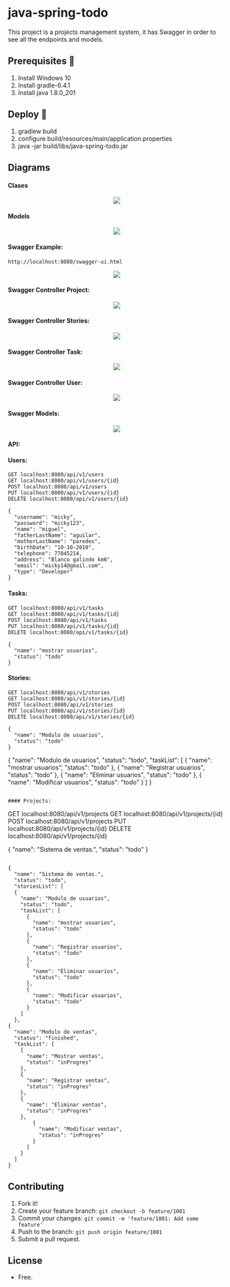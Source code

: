 # java-spring-todo

This project is a projects management system, it has Swagger in order to see all the endpoints and models.

## Prerequisites 🔨

1. Install Windows 10
2. Install gradle-6.4.1
3. Install java 1.8.0_201

## Deploy 🚀

1. gradlew build
2. configure build/resources/main/application.properties
3. java -jar build/libs/java-spring-todo.jar

## Diagrams

#### Clases

<p align="center">
  <img src="documents/diagrama-clases-spring-todo.jpg">
</p>

#### Models

<p align="center">
  <img src="documents/diagrama-clases.jpg">
</p>

#### Swagger Example:

```
http://localhost:8080/swagger-ui.html
```

<p align="center">
  <img src="documents/swagger.jpg">
</p>

#### Swagger Controller Project:

<p align="center">
  <img src="documents/swagger-controller-project.jpg">
</p>

#### Swagger Controller Stories:

<p align="center">
  <img src="documents/swagger-controller-stories.jpg">
</p>

#### Swagger Controller Task:

<p align="center">
  <img src="documents/swagger-controller-task.jpg">
</p>

#### Swagger Controller User:

<p align="center">
  <img src="documents/swagger-controller-user.jpg">
</p>

#### Swagger Models:

<p align="center">
  <img src="documents/swagger-models.jpg">
</p>

#### API:

#### Users:

```
GET localhost:8080/api/v1/users
GET localhost:8080/api/v1/users/{id}
POST localhost:8080/api/v1/users
PUT localhost:8080/api/v1/users/{id}
DELETE localhost:8080/api/v1/users/{id}

{
  "username": "micky",
  "password": "micky123",
  "name": "miguel",
  "fatherLastName": "aguilar",
  "motherLastName": "paredes",
  "birthDate": "10-10-2010",
  "telephone": 77845214,
  "address": "Blanco galindo km6",
  "email": "micky14@gmail.com",
  "type": "Developer"
}
```

#### Tasks:

```
GET localhost:8080/api/v1/tasks
GET localhost:8080/api/v1/tasks/{id}
POST localhost:8080/api/v1/tasks
PUT localhost:8080/api/v1/tasks/{id}
DELETE localhost:8080/api/v1/tasks/{id}

{
  "name": "mostrar usuarios",
  "status": "todo"
}
```

#### Stories:

```
GET localhost:8080/api/v1/stories
GET localhost:8080/api/v1/stories/{id}
POST localhost:8080/api/v1/stories
PUT localhost:8080/api/v1/stories/{id}
DELETE localhost:8080/api/v1/stories/{id}

{
  "name": "Modulo de usuarios",
  "status": "todo"
}
```

{
  "name": "Modulo de usuarios",
  "status": "todo",
  "taskList": [
    {
      "name": "mostrar usuarios",
      "status": "todo"
    },
    {
      "name": "Registrar usuarios",
      "status": "todo"
    },
    {
      "name": "Eliminar usuarios",
      "status": "todo"
    },
    {
    "name": "Modificar usuarios",
    "status": "todo"
    }
  ]
}
```

#### Projects:

```
GET localhost:8080/api/v1/projects
GET localhost:8080/api/v1/projects/{id}
POST localhost:8080/api/v1/projects
PUT localhost:8080/api/v1/projects/{id}
DELETE localhost:8080/api/v1/projects/{id}

{
  "name": "Sistema de ventas.",
  "status": "todo"
}
```

{
  "name": "Sistema de ventas.",
  "status": "todo",
  "storiesList": [
  {
    "name": "Modulo de usuarios",
    "status": "todo",
    "taskList": [
      {
        "name": "mostrar usuarios",
        "status": "todo"
      },
      {
        "name": "Registrar usuarios",
        "status": "todo"
      },
      {
        "name": "Eliminar usuarios",
        "status": "todo"
      },
      {
        "name": "Modificar usuarios",
        "status": "todo"
      }
    ]
  },
{
  "name": "Modulo de ventas",
  "status": "finished",
  "taskList": [
    {
      "name": "Mostrar ventas",
      "status": "inProgres"
    },
    {
      "name": "Registrar ventas",
      "status": "inProgres"
    },
    {
      "name": "Eliminar ventas",
      "status": "inProgres"
    },
        {
          "name": "Modificar ventas",
          "status": "inProgres"
        }
      ]
    }
  ]
}
```

## Contributing

1. Fork it!
2. Create your feature branch: `git checkout -b feature/1001`
3. Commit your changes: `git commit -m 'feature/1001: Add some feature'`
4. Push to the branch: `git push origin feature/1001`
5. Submit a pull request.

## License

- Free.

